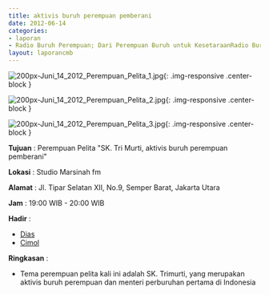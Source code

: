 ```yaml
---
title: aktivis buruh perempuan pemberani
date: 2012-06-14
categories:
- laporan
- Radio Buruh Perempuan; Dari Perempuan Buruh untuk KesetaraanRadio Buruh Perempuan; Dari Perempuan Buruh untuk Kesetaraan
layout: laporancmb
---
```



![200px-Juni_14_2012_Perempuan_Pelita_1.jpg](/uploads/200px-Juni_14_2012_Perempuan_Pelita_1.jpg){: .img-responsive .center-block }

![200px-Juni_14_2012_Perempuan_Pelita_2.jpg](/uploads/200px-Juni_14_2012_Perempuan_Pelita_2.jpg){: .img-responsive .center-block }

![200px-Juni_14_2012_Perempuan_Pelita_3.jpg](/uploads/200px-Juni_14_2012_Perempuan_Pelita_3.jpg){: .img-responsive .center-block }


**Tujuan** : Perempuan Pelita "SK. Tri Murti, aktivis buruh perempuan pemberani"

**Lokasi** : Studio Marsinah fm

**Alamat** : Jl. Tipar Selatan XII, No.9, Semper Barat, Jakarta Utara

**Jam** : 19:00 WIB - 20:00 WIB

**Hadir** : 
* [Dias](http://wiki.ciptamedia.org/wiki/Dias)
* [Cimol](http://wiki.ciptamedia.org/wiki/Memey)

**Ringkasan** : 
* Tema perempuan pelita kali ini adalah SK. Trimurti, yang merupakan aktivis buruh perempuan dan menteri perburuhan pertama di Indonesia
